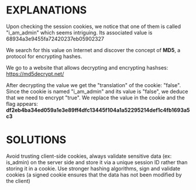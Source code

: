 # EXPLANATIONS

Upon checking the session cookies, we notice that one of them is called "i_am_admin" which seems intriguing.
Its associated value is 68934a3e9455fa72420237eb05902327

We search for this value on Internet and discover the concept of **MD5**, a protocol for encrypting hashes.

We go to a website that allows decrypting and encrypting hashses: <https://md5decrypt.net/>

After decrypting the value we get the "translation" of the cookie: "false".
Since the cookie is named "i_am_admin" and its value is "false", we deduce that we need to encrypt "true". We replace the value in the cookie and the flag appears:
**df2eb4ba34ed059a1e3e89ff4dfc13445f104a1a52295214def1c4fb1693a5c3**

# SOLUTIONS

Avoid trusting client-side cookies, always validate sensitive data (ex: is_admin) on the server side and store it via a unique session ID rather than storing it in a cookie.
Use stronger hashing algorithms, sign and validate cookies (a signed cookie ensures that the data has not been modified by the client)